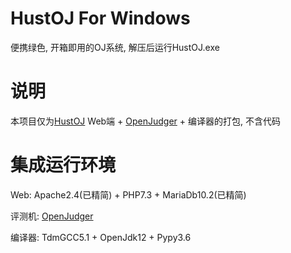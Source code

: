# HustOJ For Windows
便携绿色, 开箱即用的OJ系统, 解压后运行HustOJ.exe
# 说明
本项目仅为[HustOJ](https://github.com/zhblue/hustoj) Web端 + [OpenJudger](https://github.com/Azure99/OpenJudger) + 编译器的打包, 不含代码

# 集成运行环境
Web: Apache2.4(已精简) + PHP7.3 + MariaDb10.2(已精简)

评测机: [OpenJudger](https://github.com/Azure99/OpenJudger)

编译器: TdmGCC5.1 + OpenJdk12 + Pypy3.6

